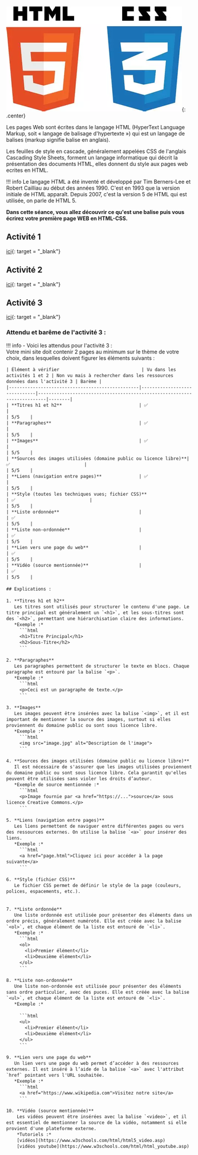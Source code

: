 ![image](data/html_css.webp){: .center}

Les pages Web sont écrites dans le langage HTML (HyperText Language Markup, soit « langage de balisage d'hypertexte ») qui est un langage de balises (markup signifie balise en anglais).  

Les feuilles de style en cascade, généralement appelées CSS de l'anglais Cascading Style Sheets, forment un langage informatique qui décrit la présentation des documents HTML, elles donnent du style aux pages web ecrites en HTML.

!!! info
    Le langage HTML a été inventé et développé par Tim Berners-Lee et Robert Cailliau au début des années 1990. C'est en 1993 que la version initiale de HTML apparaît. Depuis 2007, c'est la version 5 de HTML qui est utilisée, on parle de HTML 5.

**Dans cette séance, vous allez découvrir ce qu'est une balise puis vous écrirez votre première page WEB en HTML-CSS.**

## Activité 1
[ici](https://capytale2.ac-paris.fr/web/c/cd32-3672599){: target = "_blank"}

## Activité 2
[ici](https://capytale2.ac-paris.fr/web/c/eba1-3675894){: target = "_blank"}

## Activité 3
[ici](https://capytale2.ac-paris.fr/web/c/63f6-3676180){: target = "_blank"}

### Attendu et barême de l'activité 3 :

!!! info
	- Voici les attendus pour l'activité 3 :  
	Votre mini site doit contenir 2 pages au minimum sur le thème de votre choix, dans lesquelles doivent figurer les éléments suivants :  

	| Élément à vérifier                               | Vu dans les activités 1 et 2 | Non vu mais à rechercher dans les ressources données dans l'activité 3 | Barème |
	|-------------------------------------------------|------------------------------|-------------------------------------------------------------------------|--------|
	| **Titres h1 et h2**                             | ✅                            |                                                                         | 5/5    |
	| **Paragraphes**                                 | ✅                            |                                                                         | 5/5    |
	| **Images**                                      | ✅                            |                                                                         | 5/5    |
	| **Sources des images utilisées (domaine public ou licence libre)**| ✅                            |                                                                         | 5/5    |
	| **Liens (navigation entre pages)**              | ✅                            |                                                                         | 5/5    |
	| **Style (toutes les techniques vues; fichier CSS)**                         | ✅                            |                                                                         | 5/5    |
	| **Liste ordonnée**                              |                              | ✅                                                                      | 5/5    |
	| **Liste non-ordonnée**                          |                              | ✅                                                                      | 5/5    |
	| **Lien vers une page du web**                   |                              | ✅                                                                      | 5/5    |
	| **Vidéo (source mentionnée)**                   |                              | ✅                                                                      | 5/5    |

	## Explications : 

	1. **Titres h1 et h2**  
	   Les titres sont utilisés pour structurer le contenu d'une page. Le titre principal est généralement un `<h1>`, et les sous-titres sont des `<h2>`, permettant une hiérarchisation claire des informations.    
	   *Exemple :*  
		 ```html
		 <h1>Titre Principal</h1>
		 <h2>Sous-Titre</h2>
		 ```

	2. **Paragraphes**  
	   Les paragraphes permettent de structurer le texte en blocs. Chaque paragraphe est entouré par la balise `<p>`.  
	   *Exemple :*  	   
		 ```html
		 <p>Ceci est un paragraphe de texte.</p>
		 ```

	3. **Images**  
	   Les images peuvent être insérées avec la balise `<img>`, et il est important de mentionner la source des images, surtout si elles proviennent du domaine public ou sont sous licence libre.  
	   *Exemple :*  
		 ```html
		 <img src="image.jpg" alt="Description de l'image">
		 ```

	4. **Sources des images utilisées (domaine public ou licence libre)**  
	   Il est nécessaire de s'assurer que les images utilisées proviennent du domaine public ou sont sous licence libre. Cela garantit qu'elles peuvent être utilisées sans violer les droits d’auteur.  
	   *Exemple de source mentionnée :*  
		 ```html
		 <p>Image fournie par <a href="https://...">source</a> sous licence Creative Commons.</p>
		 ```

	5. **Liens (navigation entre pages)**  
	   Les liens permettent de naviguer entre différentes pages ou vers des ressources externes. On utilise la balise `<a>` pour insérer des liens.  
	   *Exemple :*  
		 ```html
		 <a href="page.html">Cliquez ici pour accéder à la page suivante</a>
		 ```

	6. **Style (fichier CSS)**  
	   Le fichier CSS permet de définir le style de la page (couleurs, polices, espacements, etc.).  
	   

	7. **Liste ordonnée**  
	   Une liste ordonnée est utilisée pour présenter des éléments dans un ordre précis, généralement numéroté. Elle est créée avec la balise `<ol>`, et chaque élément de la liste est entouré de `<li>`.  
	   *Exemple :*  
		 ```html
		 <ol>
		   <li>Premier élément</li>
		   <li>Deuxième élément</li>
		 </ol>
		 ```

	8. **Liste non-ordonnée**  
	   Une liste non-ordonnée est utilisée pour présenter des éléments sans ordre particulier, avec des puces. Elle est créée avec la balise `<ul>`, et chaque élément de la liste est entouré de `<li>`.  
	   *Exemple :*  
	   
		 ```html
		 <ul>
		   <li>Premier élément</li>
		   <li>Deuxième élément</li>
		 </ul>
		 ```

	9. **Lien vers une page du web**  
	   Un lien vers une page du web permet d’accéder à des ressources externes. Il est inséré à l’aide de la balise `<a>` avec l'attribut `href` pointant vers l'URL souhaitée.  
	   *Exemple :*  
		 ```html
		 <a href="https://www.wikipedia.com">Visitez notre site</a>
		 ```

	10. **Vidéo (source mentionnée)**  
		Les vidéos peuvent être insérées avec la balise `<video>`, et il est essentiel de mentionner la source de la vidéo, notamment si elle provient d'une plateforme externe.  
		*Tutoriels :*  
		[vidéos](https://www.w3schools.com/html/html5_video.asp)  
		[vidéos youtube](https://www.w3schools.com/html/html_youtube.asp)  

